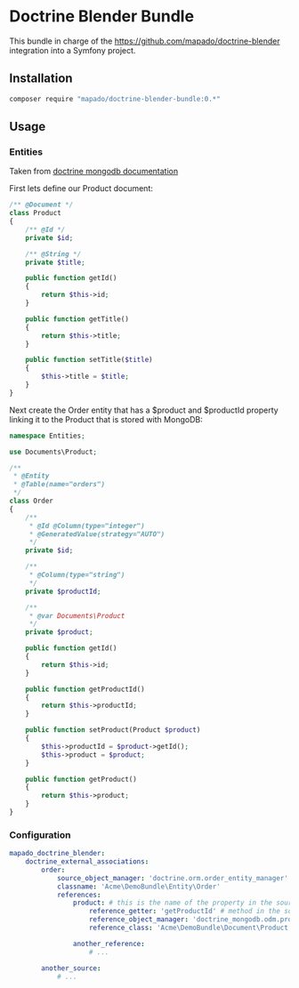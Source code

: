 Doctrine Blender Bundle
=======================

This bundle in charge of the https://github.com/mapado/doctrine-blender integration into a Symfony project.

## Installation
```sh
composer require "mapado/doctrine-blender-bundle:0.*"
```

## Usage

### Entities
Taken from [doctrine mongodb documentation](http://doctrine-mongodb-odm.readthedocs.org/en/latest/cookbook/blending-orm-and-mongodb-odm.html#define-entity)

First lets define our Product document:
```php
/** @Document */
class Product
{
    /** @Id */
    private $id;

    /** @String */
    private $title;

    public function getId()
    {
        return $this->id;
    }

    public function getTitle()
    {
        return $this->title;
    }

    public function setTitle($title)
    {
        $this->title = $title;
    }
}
```

Next create the Order entity that has a $product and $productId property linking it to the Product that is stored with MongoDB:
```php
namespace Entities;

use Documents\Product;

/**
 * @Entity
 * @Table(name="orders")
 */
class Order
{
    /**
     * @Id @Column(type="integer")
     * @GeneratedValue(strategy="AUTO")
     */
    private $id;

    /**
     * @Column(type="string")
     */
    private $productId;

    /**
     * @var Documents\Product
     */
    private $product;

    public function getId()
    {
        return $this->id;
    }

    public function getProductId()
    {
        return $this->productId;
    }

    public function setProduct(Product $product)
    {
        $this->productId = $product->getId();
        $this->product = $product;
    }

    public function getProduct()
    {
        return $this->product;
    }
}
```

### Configuration
```yaml
mapado_doctrine_blender:
    doctrine_external_associations:
        order:
            source_object_manager: 'doctrine.orm.order_entity_manager'
            classname: 'Acme\DemoBundle\Entity\Order'
            references:
                product: # this is the name of the property in the source entity
                    reference_getter: 'getProductId' # method in the source entity fetching the ref.id
                    reference_object_manager: 'doctrine_mongodb.odm.product_document_manager'
                    reference_class: 'Acme\DemoBundle\Document\Product'

                another_reference:
                    # ...

        another_source:
            # ...
```
